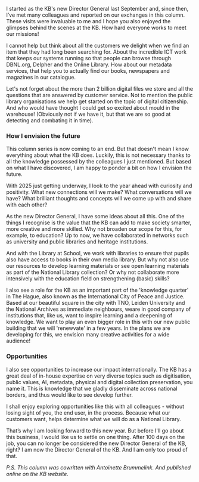 I started as the KB's new Director General last September and, since then, I’ve met many colleagues and reported on our exchanges in this column. These visits were invaluable to me and I hope you also enjoyed the glimpses behind the scenes at the KB. How hard everyone works to meet our missions! 

I cannot help but think about all the customers we delight when we find an item that they had long been searching for. About the incredible ICT work that keeps our systems running so that people can browse through DBNL.org, Delpher and the Online Library. How about our metadata services, that help you to actually find our books, newspapers and magazines in our catalogue. 

Let's not forget about the more than 2 billion digital files we store and all the questions that are answered by customer service. Not to mention the public library organisations we help get started on the topic of digital citizenship. And who would have thought I could get so excited about mould in the warehouse! (Obviously not if we have it, but that we are so good at detecting and combating it in time). 

### How I envision the future
This column series is now coming to an end. But that doesn't mean I know everything about what the KB does. Luckily, this is not necessary thanks to all the knowledge possessed by the colleagues I just mentioned. But based on what I have discovered, I am happy to ponder a bit on how I envision the future.

With 2025 just getting underway, I look to the year ahead with curiosity and positivity. What new connections will we make? What conversations will we have? What brilliant thoughts and concepts will we come up with and share with each other?

As the new Director General, I have some ideas about all this. One of the things I recognise is the value that the KB can add to make society smarter, more creative and more skilled. Why not broaden our scope for this, for example, to education? Up to now, we have collaborated in networks such as university and public libraries and heritage institutions. 

And with the Library at School, we work with libraries to ensure that pupils also have access to books in their own media library. But why not also use our resources to develop learning materials or see open learning materials as part of the National Library collection? Or why not collaborate more intensively with the education field on strengthening (basic) skills? 

I also see a role for the KB as an important part of the 'knowledge quarter' in The Hague, also known as the International City of Peace and Justice. Based at our beautiful square in the city with TNO, Leiden University and the National Archives as immediate neighbours, weare in good company of institutions that, like us, want to inspire learning and a deepening of knowledge. We want to play an even bigger role in this with our new public building that we will 'renewvate' in a few years.  In the plans we are developing for this, we envision many creative activities for a wide audience! 

### Opportunities
I also see opportunities to increase our impact internationally. The KB has a great deal of in-house expertise on very diverse topics such as digitisation, public values, AI, metadata, physical and digital collection preservation, you name it.  This is knowledge that we gladly disseminate across national borders, and thus would like to see develop further.   

I shall enjoy exploring opportunities like this with all colleagues - without losing sight of you, the end user, in the process. Because what our customers want, helps determine what we will do as a National Library.

That’s why I am looking forward to this new year. But before I'll go about this business, I would like us to settle on one thing. After 100 days on the job, you can no longer be considered the new Director General of the KB, right? I am now the Director General of the KB. And I am only too proud of that. 

*P.S. This column was cowritten with Antoinette Brummelink. And published online on the KB website.*
